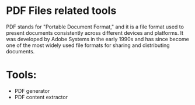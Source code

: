 # PDF Files related tools

PDF stands for "Portable Document Format," and it is a file format used to present documents consistently across different devices and platforms. It was developed by Adobe Systems in the early 1990s and has since become one of the most widely used file formats for sharing and distributing documents.

# Tools:
- PDF generator
- PDF content extractor